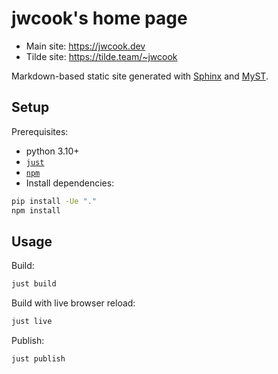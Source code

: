 # jwcook's home page
* Main site: https://jwcook.dev
* Tilde site: https://tilde.team/~jwcook

Markdown-based static site generated with [Sphinx](docs.readthedocs.io) and [MyST](https://myst-parser.readthedocs.io).

## Setup
Prerequisites:
* python 3.10+
* [`just`](https://github.com/casey/just#packages)
* [`npm`](https://docs.npmjs.com/cli/v10/configuring-npm/install)
* Install dependencies:
```bash
pip install -Ue "."
npm install
```

## Usage
Build:
```bash
just build
```

Build with live browser reload:
```bash
just live
```

Publish:
```bash
just publish
```
